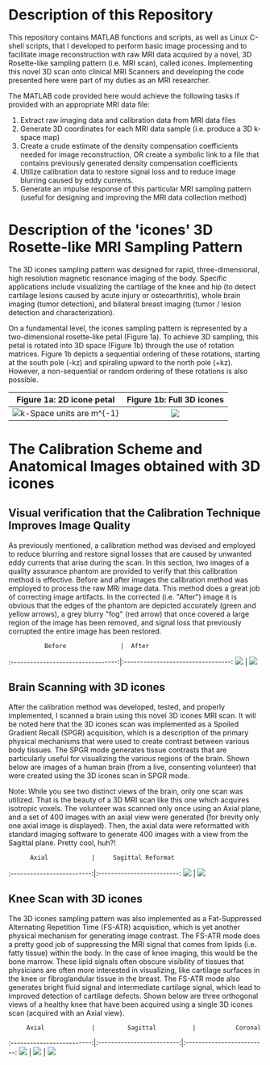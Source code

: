 # Description of this Repository
This repository contains MATLAB functions and scripts, as well as Linux C-shell scripts, that I developed to perform basic image processing and to facilitate image reconstruction with raw MRI data acquired by a novel, 3D Rosette-like sampling pattern (i.e. MRI scan), called icones. Implementing this novel 3D scan onto clinical MRI Scanners and developing the code presented here were part of my duties as an MRI researcher.

The MATLAB code provided here would achieve the following tasks if provided with an appropriate MRI data file:
  1. Extract raw imaging data and calibration data from MRI data files
  2. Generate 3D coordinates for each MRI data sample (i.e. produce a 3D k-space map)
  3. Create a crude estimate of the density compensation coefficients needed for image reconstruction, OR create a symbolic link to a file that contains previously generated density compensation coefficients
  4. Utilize calibration data to restore signal loss and to reduce image blurring caused by eddy currents.
  5. Generate an impulse response of this particular MRI sampling pattern (useful for designing and improving the MRI data collection method)


# Description of the 'icones' 3D Rosette-like MRI Sampling Pattern
The 3D icones sampling pattern was designed for rapid, three-dimensional, high resolution magnetic resonance imaging of the body. Specific applications include visualizing the cartilage of the knee and hip (to detect cartilage lesions caused by acute injury or osteoarthritis), whole brain imaging (tumor detection), and bilateral breast imaging (tumor / lesion detection and characterization).

On a fundamental level, the icones sampling pattern is represented by a two-dimensional rosette-like petal (Figure 1a). To achieve 3D sampling, this petal is rotated into 3D space (Figure 1b) through the use of rotation matrices. Figure 1b depicts a sequential ordering of these rotations, starting at the south pole (-kz) and spiraling upward to the north pole (+kz). However, a non-sequential or random ordering of these rotations is also possible.


Figure 1a: 2D icone petal  |Figure 1b: Full 3D icones
:-------------------------:|:-------------------------:
![k-Space units are m^{-1}](https://github.com/larryhernandez/MRI_research/blob/master/Figure_1a_2D_icones_petal.jpg)  |  ![](https://github.com/larryhernandez/MRI_research/blob/master/Figure_1b_icones_animated_3Dsampling.gif)


# The Calibration Scheme and Anatomical Images obtained with 3D icones


## Visual verification that the Calibration Technique Improves Image Quality
As previously mentioned, a calibration method was devised and employed to reduce blurring and restore signal losses that are caused by unwanted eddy currents that arise during the scan. In this section, two images of a quality assurance phantom are provided to verify that this calibration method is effective. Before and after images the calibration method was employed to process the raw MRi image data. This method does a great job of correcting image artifacts. In the corrected (i.e. "After") image it is obvious that the edges of the phantom are depicted accurately (green and yellow arrows), a grey blurry "fog" (red arrow) that once covered a large region of the image has been removed, and signal loss that previously corrupted the entire image has been restored.


              Before               |  After
:---------------------------------:|:---------------------------------:
![](https://github.com/larryhernandez/MRI_research/blob/master/ACR_phantom_without_calibration.jpg)  |  ![](https://github.com/larryhernandez/MRI_research/blob/master/ACR_phantom_calibration.jpg)


## Brain Scanning with 3D icones

After the calibration method was developed, tested, and properly implemented, I scanned a brain using this novel 3D icones MRI scan. It will be noted here that the 3D icones scan was implemented as a Spoiled Gradient Recall (SPGR) acquisition, which is a description of the primary physical mechanisms that were used to create contrast between various body tissues. The SPGR mode generates tissue contrasts that are particularly useful for visualizing the various regions of the brain. Shown below are images of a human brain (from a live, consenting volunteer) that were created using the 3D icones scan in SPGR mode.

Note: While you see two distinct views of the brain, only one scan was utilized. That is the beauty of a 3D MRI scan like this one which acquires isotropic voxels. The volunteer was scanned only once using an Axial plane, and a set of 400 images with an axial view were generated (for brevity only one axial image is displayed). Then, the axial data were reformatted with standard imaging software to generate 400 images with a view from the Sagittal plane. Pretty cool, huh?!

          Axial            |     Sagittal Reformat
:-------------------------:|:-------------------------:
![](https://github.com/larryhernandez/MRI_research/blob/master/Brain_FSPGR_Axial_150.jpg)  |  ![](https://github.com/larryhernandez/MRI_research/blob/master/Brain_FSPGR_Sagittal_158.jpg)

## Knee Scan with 3D icones

The 3D icones sampling pattern was also implemented as a Fat-Suppressed Alternating Repetition Time (FS-ATR) acquisition, which is yet another physical mechanism for generating image contrast. The FS-ATR mode does a pretty good job of suppressing the MRI signal that comes from lipids (i.e. fatty tissue) within the body. In the case of knee imaging, this would be the bone marrow. These lipid signals often obscure visibility of tissues that physicians are often more interested in visualizing, like cartilage surfaces in the knee or fibroglandular tissue in the breast. The FS-ATR mode also generates bright fluid signal and intermediate cartilage signal, which lead to improved detection of cartilage defects. Shown below are three orthogonal views of a healthy knee that have been acquired using a single 3D icones scan (acquired with an Axial view).


         Axial             |         Sagittal	       |           Coronal
:-------------------------:|:-------------------------:|:-------------------------:
![](https://github.com/larryhernandez/MRI_research/blob/master/Knee_FSATR_Axial_168.jpg)  |  ![](https://github.com/larryhernandez/MRI_research/blob/master/Knee_FSATR_Sagittal_141.jpg) | ![](https://github.com/larryhernandez/MRI_research/blob/master/Knee_FSATR_Coronal_219.jpg)